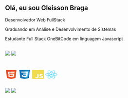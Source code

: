 ## Olá, eu sou Gleisson Braga
  Desenvolvedor Web FullStack
  <p>Graduando em Análise e Desenvolvimento de Sistemas</p>
  <p>Estudante Full Stack OneBitCode em linguagem Javascript</p>

##

<a href="https://github.com/gleissonbraga/github-readme-stats">
  <img height=200 align="center" src="https://github-readme-stats.vercel.app/api?username=gleissonbraga" />
</a>
<a href="https://github.com/gleissonbraga/convoychat">
  <img height=200 align="center" src="https://github-readme-stats.vercel.app/api/top-langs?username=gleissonbraga&layout=compact&langs_count=8&card_width=320" />
</a>

##

<div style="display: inline_block"><br>
  <img align="center" alt="Rafa-HTML" height="30" width="40" src="https://raw.githubusercontent.com/devicons/devicon/master/icons/html5/html5-original.svg">
  <img align="center" alt="Rafa-CSS" height="30" width="40" src="https://raw.githubusercontent.com/devicons/devicon/master/icons/css3/css3-original.svg">
  <img align="center" alt="Rafa-Js" height="30" width="40" src="https://raw.githubusercontent.com/devicons/devicon/master/icons/javascript/javascript-plain.svg">
  <img align="center" alt="Rafa-React" height="30" width="40" src="https://raw.githubusercontent.com/devicons/devicon/master/icons/react/react-original.svg">
</div>
  
  ##
 
<div> 
  <a href="https://www.linkedin.com/in/gleisson-braga-174a5b1b8/" target="_blank"><img src="https://img.shields.io/badge/-LinkedIn-%230077B5?style=for-the-badge&logo=linkedin&logoColor=white" target="_blank"></a> 
  <a href="mailto:bragagleisson@gmail.com"><img src="https://img.shields.io/badge/-Gmail-%23333?style=for-the-badge&logo=gmail&logoColor=white" target="_blank"></a>
</div>
